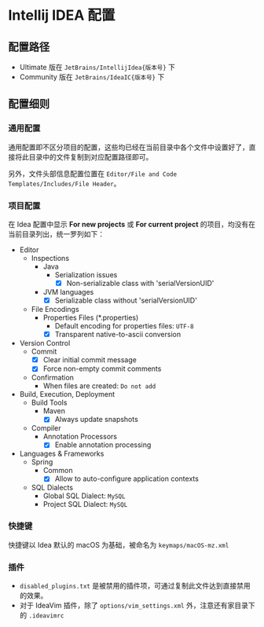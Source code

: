 # Intellij IDEA 配置

## 配置路径

* Ultimate 版在 `JetBrains/IntellijIdea{版本号}` 下
* Community 版在 `JetBrains/IdeaIC{版本号}` 下

## 配置细则

### 通用配置

通用配置即不区分项目的配置，这些均已经在当前目录中各个文件中设置好了，直接将此目录中的文件复制到对应配置路径即可。

另外，文件头部信息配置位置在 `Editor/File and Code Templates/Includes/File Header`。

### 项目配置

在 Idea 配置中显示 **For new projects** 或 **For current project** 的项目，均没有在当前目录列出，统一罗列如下：

* Editor
  * Inspections
    * Java
      * Serialization issues
        * [x] Non-serializable class with 'serialVersionUID'
    * JVM languages
      * [x] Serializable class without 'serialVersionUID'
  * File Encodings
    * Properties Files (*.properties)
      * Default encoding for properties files: `UTF-8`
      * [x] Transparent native-to-ascii conversion
* Version Control
  * Commit
    * [x] Clear initial commit message
    * [x] Force non-empty commit comments
  * Confirmation
    * When files are created: `Do not add`
* Build, Execution, Deployment
  * Build Tools
    * Maven
      * [x] Always update snapshots
  * Compiler
    * Annotation Processors
      * [x] Enable annotation processing
* Languages & Frameworks
  * Spring
    * Common
      * [x] Allow to auto-configure application contexts
  * SQL Dialects
    * Global SQL Dialect: `MySQL`
    * Project SQL Dialect: `MySQL`

### 快捷键

快捷键以 Idea 默认的 macOS 为基础，被命名为 `keymaps/macOS-mz.xml`

### 插件

+ `disabled_plugins.txt` 是被禁用的插件项，可通过复制此文件达到直接禁用的效果。
+ 对于 IdeaVim 插件，除了 `options/vim_settings.xml` 外，注意还有家目录下的 `.ideavimrc`
